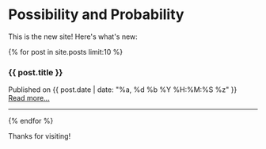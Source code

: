 # Possibility and Probability

This is the new site! Here's what's new:

{% for post in site.posts limit:10 %}
<div>
<h3>{{ post.title }}</h3>
Published on {{ post.date | date: "%a, %d %b %Y %H:%M:%S %z" }}<br>
<a href="{{post.url | prepend:site.baseurl | prepend:site.url}}">Read more...</a>
</div>
<hr>
{% endfor %}

Thanks for visiting!
